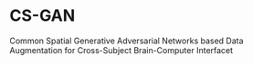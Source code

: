 # CS-GAN
Common Spatial Generative Adversarial Networks based Data Augmentation for Cross-Subject Brain-Computer Interfacet
